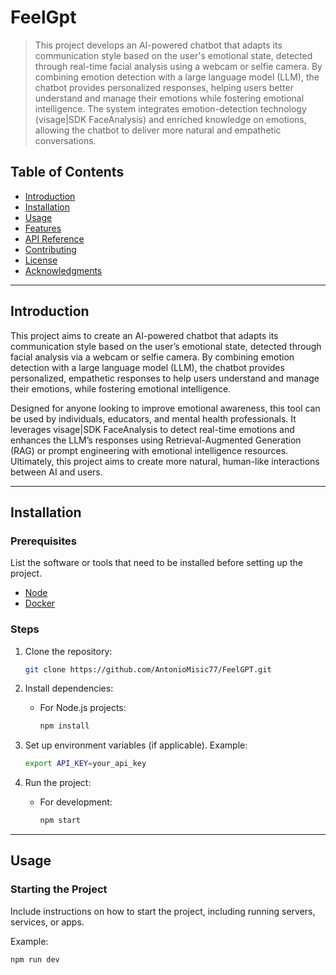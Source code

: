 # FeelGpt

> This project develops an AI-powered chatbot that adapts its communication style based on the user's emotional state, detected through real-time facial analysis using a webcam or selfie camera. By combining emotion detection with a large language model (LLM), the chatbot provides personalized responses, helping users better understand and manage their emotions while fostering emotional intelligence. The system integrates emotion-detection technology (visage|SDK FaceAnalysis) and enriched knowledge on emotions, allowing the chatbot to deliver more natural and empathetic conversations.


## Table of Contents
- [Introduction](#introduction)
- [Installation](#installation)
- [Usage](#usage)
- [Features](#features)
- [API Reference](#api-reference)
- [Contributing](#contributing)
- [License](#license)
- [Acknowledgments](#acknowledgments)

---

## Introduction

This project aims to create an AI-powered chatbot that adapts its communication style based on the user’s emotional state, detected through facial analysis via a webcam or selfie camera. By combining emotion detection with a large language model (LLM), the chatbot provides personalized, empathetic responses to help users understand and manage their emotions, while fostering emotional intelligence.

Designed for anyone looking to improve emotional awareness, this tool can be used by individuals, educators, and mental health professionals. It leverages visage|SDK FaceAnalysis to detect real-time emotions and enhances the LLM’s responses using Retrieval-Augmented Generation (RAG) or prompt engineering with emotional intelligence resources. Ultimately, this project aims to create more natural, human-like interactions between AI and users.

---

## Installation

### Prerequisites
List the software or tools that need to be installed before setting up the project.
- [Node](https://nodejs.org/en/download/package-manager)
- [Docker](https://docs.docker.com/engine/install/)

### Steps
1. Clone the repository:
    ```bash
    git clone https://github.com/AntonioMisic77/FeelGPT.git
    ```
2. Install dependencies:
    - For Node.js projects:
        ```bash
        npm install
        ```

3. Set up environment variables (if applicable). Example:
    ```bash
    export API_KEY=your_api_key
    ```

4. Run the project:
    - For development:
        ```bash
        npm start
        ```

---
## Usage

### Starting the Project
Include instructions on how to start the project, including running servers, services, or apps.

Example:
```bash
npm run dev
